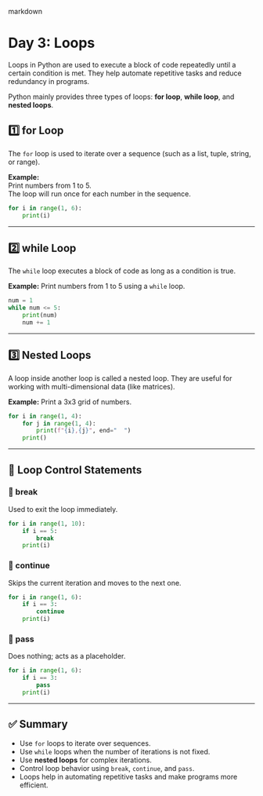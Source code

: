 markdown
# Day 3: Loops

Loops in Python are used to execute a block of code repeatedly until a certain condition is met. They help automate repetitive tasks and reduce redundancy in programs.  

Python mainly provides three types of loops: **for loop**, **while loop**, and **nested loops**.  


## 1️⃣ for Loop  
The `for` loop is used to iterate over a sequence (such as a list, tuple, string, or range).  

**Example:**  
Print numbers from 1 to 5.  
The loop will run once for each number in the sequence.  

```python
for i in range(1, 6):
    print(i)
````

---

## 2️⃣ while Loop

The `while` loop executes a block of code as long as a condition is true.

**Example:**
Print numbers from 1 to 5 using a `while` loop.

```python
num = 1
while num <= 5:
    print(num)
    num += 1
```

---

## 3️⃣ Nested Loops

A loop inside another loop is called a nested loop.
They are useful for working with multi-dimensional data (like matrices).

**Example:**
Print a 3x3 grid of numbers.

```python
for i in range(1, 4):
    for j in range(1, 4):
        print(f"{i},{j}", end="  ")
    print()
```

---

## 🔄 Loop Control Statements

### 🔹 break

Used to exit the loop immediately.

```python
for i in range(1, 10):
    if i == 5:
        break
    print(i)
```

### 🔹 continue

Skips the current iteration and moves to the next one.

```python
for i in range(1, 6):
    if i == 3:
        continue
    print(i)
```

### 🔹 pass

Does nothing; acts as a placeholder.

```python
for i in range(1, 6):
    if i == 3:
        pass
    print(i)
```

---

## ✅ Summary

* Use `for` loops to iterate over sequences.
* Use `while` loops when the number of iterations is not fixed.
* Use **nested loops** for complex iterations.
* Control loop behavior using `break`, `continue`, and `pass`.
* Loops help in automating repetitive tasks and make programs more efficient.

